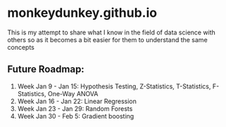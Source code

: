 # monkeydunkey.github.io
This is my attempt to share what I know in the field of data science with others so as it becomes a bit easier for them to understand the same concepts

## Future Roadmap:

1. Week Jan 9 - Jan 15: Hypothesis Testing, Z-Statistics, T-Statistics, F-Statistics, One-Way ANOVA
2. Week Jan 16 - Jan 22: Linear Regression
3. Week Jan 23 - Jan 29: Random Forests
4. Week Jan 30 - Feb 5: Gradient boosting
